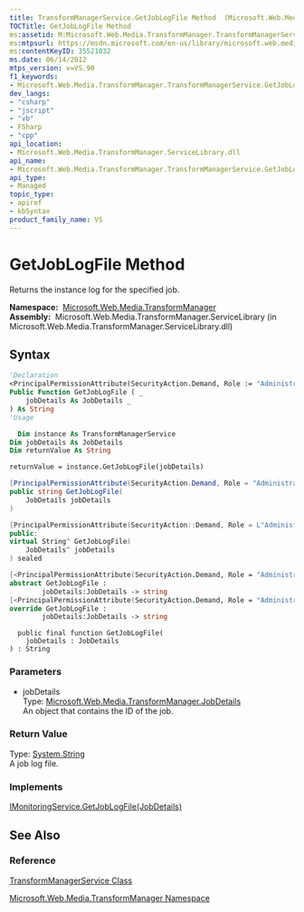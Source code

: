 ```yaml
---
title: TransformManagerService.GetJobLogFile Method  (Microsoft.Web.Media.TransformManager)
TOCTitle: GetJobLogFile Method
ms:assetid: M:Microsoft.Web.Media.TransformManager.TransformManagerService.GetJobLogFile(Microsoft.Web.Media.TransformManager.JobDetails)
ms:mtpsurl: https://msdn.microsoft.com/en-us/library/microsoft.web.media.transformmanager.transformmanagerservice.getjoblogfile(v=VS.90)
ms:contentKeyID: 35521032
ms.date: 06/14/2012
mtps_version: v=VS.90
f1_keywords:
- Microsoft.Web.Media.TransformManager.TransformManagerService.GetJobLogFile
dev_langs:
- "csharp"
- "jscript"
- "vb"
- FSharp
- "cpp"
api_location:
- Microsoft.Web.Media.TransformManager.ServiceLibrary.dll
api_name:
- Microsoft.Web.Media.TransformManager.TransformManagerService.GetJobLogFile
api_type:
- Managed
topic_type:
- apiref
- kbSyntax
product_family_name: VS
---
```


# GetJobLogFile Method

Returns the instance log for the specified job.

**Namespace:**  [Microsoft.Web.Media.TransformManager](microsoft-web-media-transformmanager-namespace.md)  
**Assembly:**  Microsoft.Web.Media.TransformManager.ServiceLibrary (in Microsoft.Web.Media.TransformManager.ServiceLibrary.dll)

## Syntax

```vb
'Declaration
<PrincipalPermissionAttribute(SecurityAction.Demand, Role := "Administrators")> _
Public Function GetJobLogFile ( _
    jobDetails As JobDetails _
) As String
'Usage

  Dim instance As TransformManagerService
Dim jobDetails As JobDetails
Dim returnValue As String

returnValue = instance.GetJobLogFile(jobDetails)
```

```csharp
[PrincipalPermissionAttribute(SecurityAction.Demand, Role = "Administrators")]
public string GetJobLogFile(
    JobDetails jobDetails
)
```

```cpp
[PrincipalPermissionAttribute(SecurityAction::Demand, Role = L"Administrators")]
public:
virtual String^ GetJobLogFile(
    JobDetails^ jobDetails
) sealed
```

``` fsharp
[<PrincipalPermissionAttribute(SecurityAction.Demand, Role = "Administrators")>]
abstract GetJobLogFile : 
        jobDetails:JobDetails -> string 
[<PrincipalPermissionAttribute(SecurityAction.Demand, Role = "Administrators")>]
override GetJobLogFile : 
        jobDetails:JobDetails -> string 
```

```jscript
  public final function GetJobLogFile(
    jobDetails : JobDetails
) : String
```

### Parameters

  - jobDetails  
    Type: [Microsoft.Web.Media.TransformManager.JobDetails](jobdetails-class-microsoft-web-media-transformmanager.md)  
    An object that contains the ID of the job.  

### Return Value

Type: [System.String](https://msdn.microsoft.com/library/s1wwdcbf)  
A job log file.  

### Implements

[IMonitoringService.GetJobLogFile(JobDetails)](imonitoringservice-getjoblogfile-method-microsoft-web-media-transformmanager.md)  

## See Also

### Reference

[TransformManagerService Class](transformmanagerservice-class-microsoft-web-media-transformmanager.md)

[Microsoft.Web.Media.TransformManager Namespace](microsoft-web-media-transformmanager-namespace.md)

